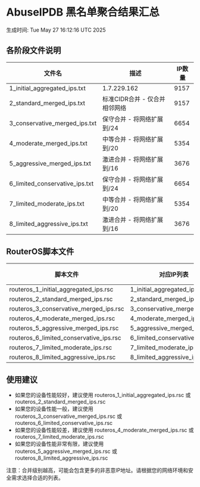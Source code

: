 # AbuseIPDB 黑名单聚合结果汇总
生成时间: Tue May 27 16:12:16 UTC 2025

## 各阶段文件说明

| 文件名 | 描述 | IP数量 |
|--------|------|--------|
| 1_initial_aggregated_ips.txt | 1.7.229.162 | 9157 |
| 2_standard_merged_ips.txt | 标准CIDR合并 - 仅合并相邻网络 | 9157 |
| 3_conservative_merged_ips.txt | 保守合并 - 将网络扩展到/24 | 6654 |
| 4_moderate_merged_ips.txt | 中等合并 - 将网络扩展到/20 | 5354 |
| 5_aggressive_merged_ips.txt | 激进合并 - 将网络扩展到/16 | 3676 |
| 6_limited_conservative_ips.txt | 保守合并 - 将网络扩展到/24 | 6654 |
| 7_limited_moderate_ips.txt | 中等合并 - 将网络扩展到/20 | 5354 |
| 8_limited_aggressive_ips.txt | 激进合并 - 将网络扩展到/16 | 3676 |

## RouterOS脚本文件

| 脚本文件 | 对应IP列表 | IP数量 |
|----------|------------|--------|
| routeros_1_initial_aggregated_ips.rsc | 1_initial_aggregated_ips.txt | 9157 |
| routeros_2_standard_merged_ips.rsc | 2_standard_merged_ips.txt | 9157 |
| routeros_3_conservative_merged_ips.rsc | 3_conservative_merged_ips.txt | 6654 |
| routeros_4_moderate_merged_ips.rsc | 4_moderate_merged_ips.txt | 5354 |
| routeros_5_aggressive_merged_ips.rsc | 5_aggressive_merged_ips.txt | 3676 |
| routeros_6_limited_conservative_ips.rsc | 6_limited_conservative_ips.txt | 6654 |
| routeros_7_limited_moderate_ips.rsc | 7_limited_moderate_ips.txt | 5354 |
| routeros_8_limited_aggressive_ips.rsc | 8_limited_aggressive_ips.txt | 3676 |

## 使用建议

- 如果您的设备性能较好，建议使用 routeros_1_initial_aggregated_ips.rsc 或 routeros_2_standard_merged_ips.rsc
- 如果您的设备性能一般，建议使用 routeros_3_conservative_merged_ips.rsc 或 routeros_6_limited_conservative_ips.rsc
- 如果您的设备性能较差，建议使用 routeros_4_moderate_merged_ips.rsc 或 routeros_7_limited_moderate_ips.rsc
- 如果您的设备性能非常有限，建议使用 routeros_5_aggressive_merged_ips.rsc 或 routeros_8_limited_aggressive_ips.rsc

注意：合并级别越高，可能会包含更多的非恶意IP地址。请根据您的网络环境和安全需求选择合适的列表。
